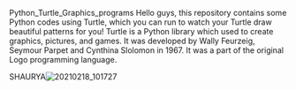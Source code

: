 Python_Turtle_Graphics_programs
    Hello guys, this repository contains some Python codes using Turtle, which you can run to watch your Turtle draw beautiful patterns for you!
    Turtle is a Python library which used to create graphics, pictures, and games. It was developed by Wally Feurzeig, Seymour Parpet and Cynthina Slolomon in 1967. It was a part of the original Logo programming language.

SHAURYA![20210218_101727](https://user-images.githubusercontent.com/87356671/162581568-4acf91a3-3856-40fd-8e2d-377ffa660dbe.jpg)

